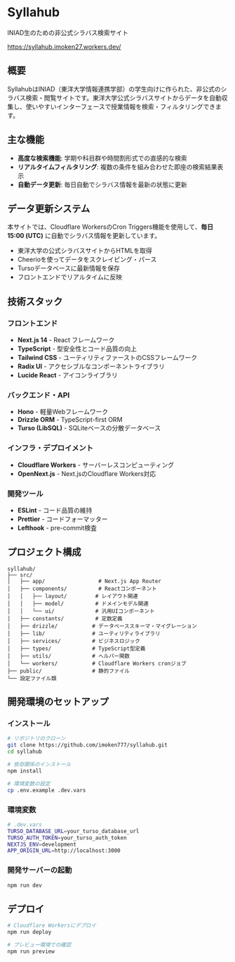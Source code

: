 # Syllahub

INIAD生のための非公式シラバス検索サイト

<https://syllahub.imoken27.workers.dev/>

## 概要

SyllahubはINIAD（東洋大学情報連携学部）の学生向けに作られた、非公式のシラバス検索・閲覧サイトです。東洋大学公式シラバスサイトからデータを自動収集し、使いやすいインターフェースで授業情報を検索・フィルタリングできます。

## 主な機能

- **高度な検索機能**: 学期や科目群や時間割形式での直感的な検索
- **リアルタイムフィルタリング**: 複数の条件を組み合わせた即座の検索結果表示
- **自動データ更新**: 毎日自動でシラバス情報を最新の状態に更新

## データ更新システム

本サイトでは、Cloudflare WorkersのCron Triggers機能を使用して、**毎日15:00 (UTC)** に自動でシラバス情報を更新しています。

- 東洋大学の公式シラバスサイトからHTMLを取得
- Cheerioを使ってデータをスクレイピング・パース
- Tursoデータベースに最新情報を保存
- フロントエンドでリアルタイムに反映

## 技術スタック

### フロントエンド

- **Next.js 14** - React フレームワーク
- **TypeScript** - 型安全性とコード品質の向上
- **Tailwind CSS** - ユーティリティファーストのCSSフレームワーク
- **Radix UI** - アクセシブルなコンポーネントライブラリ
- **Lucide React** - アイコンライブラリ

### バックエンド・API

- **Hono** - 軽量Webフレームワーク
- **Drizzle ORM** - TypeScript-first ORM
- **Turso (LibSQL)** - SQLiteベースの分散データベース

### インフラ・デプロイメント

- **Cloudflare Workers** - サーバーレスコンピューティング
- **OpenNext.js** - Next.jsのCloudflare Workers対応

### 開発ツール

- **ESLint** - コード品質の維持
- **Prettier** - コードフォーマッター
- **Lefthook** - pre-commit検査

## プロジェクト構成

```
syllahub/
├── src/
│   ├── app/                 # Next.js App Router
│   ├── components/          # Reactコンポーネント
│   │   ├── layout/         # レイアウト関連
│   │   ├── model/          # ドメインモデル関連
│   │   └── ui/             # 汎用UIコンポーネント
│   ├── constants/          # 定数定義
│   ├── drizzle/           # データベーススキーマ・マイグレーション
│   ├── lib/               # ユーティリティライブラリ
│   ├── services/          # ビジネスロジック
│   ├── types/             # TypeScript型定義
│   ├── utils/             # ヘルパー関数
│   └── workers/           # Cloudflare Workers cronジョブ
├── public/                # 静的ファイル
└── 設定ファイル類
```

## 開発環境のセットアップ

### インストール

```bash
# リポジトリのクローン
git clone https://github.com/imoken777/syllahub.git
cd syllahub

# 依存関係のインストール
npm install

# 環境変数の設定
cp .env.example .dev.vars
```

### 環境変数

```bash
# .dev.vars
TURSO_DATABASE_URL=your_turso_database_url
TURSO_AUTH_TOKEN=your_turso_auth_token
NEXTJS_ENV=development
APP_ORIGIN_URL=http://localhost:3000
```

### 開発サーバーの起動

```bash
npm run dev
```

## デプロイ

```bash
# Cloudflare Workersにデプロイ
npm run deploy

# プレビュー環境での確認
npm run preview
```
